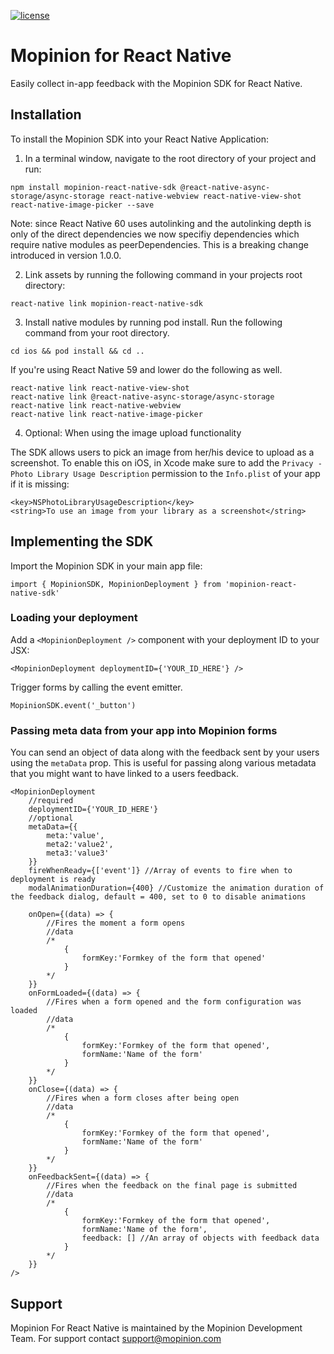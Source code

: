[![license](https://img.shields.io/badge/license-MIT-brightgreen.svg)](https://github.com/usabilla/usabilla-u4a-react-native/blob/develop/LICENSE)


# Mopinion for React Native

Easily collect in-app feedback with the Mopinion SDK for React Native.

## Installation

To install the Mopinion SDK into your React Native Application:

1. In a terminal window, navigate to the root directory of your project and run:

```
npm install mopinion-react-native-sdk @react-native-async-storage/async-storage react-native-webview react-native-view-shot react-native-image-picker --save
```

Note: since React Native 60 uses autolinking and the autolinking depth is only of the direct dependencies we now specifiy dependencies which require native modules as peerDependencies. This is a breaking change introduced in version 1.0.0. 

2. Link assets by running the following command in your projects root directory:

`react-native link mopinion-react-native-sdk`

3. Install native modules by running pod install. Run the following command from your root directory.

`cd ios && pod install && cd ..`

If you're using React Native 59 and lower do the following as well.

```
react-native link react-native-view-shot
react-native link @react-native-async-storage/async-storage
react-native link react-native-webview
react-native link react-native-image-picker
```

4. Optional: When using the image upload functionality

The SDK allows users to pick an image from her/his device to upload as a screenshot. 
To enable this on iOS, in Xcode make sure to add the `Privacy - Photo Library Usage Description` permission to the `Info.plist` of your app if it is missing:

```
<key>NSPhotoLibraryUsageDescription</key>
<string>To use an image from your library as a screenshot</string>
```

## Implementing the SDK

Import the Mopinion SDK in your main app file:

`import { MopinionSDK, MopinionDeployment } from 'mopinion-react-native-sdk'`

### Loading your deployment

Add a `<MopinionDeployment />` component with your deployment ID to your JSX:

`<MopinionDeployment deploymentID={'YOUR_ID_HERE'} />`

Trigger forms by calling the event emitter.

`MopinionSDK.event('_button')`

### Passing meta data from your app into Mopinion forms

You can send an object of data along with the feedback sent by your users using the `metaData` prop. This is useful for passing along various metadata that you might want to have linked to a users feedback.

```
<MopinionDeployment 
	//required
	deploymentID={'YOUR_ID_HERE'} 
	//optional
	metaData={{
		meta:'value',
		meta2:'value2',
		meta3:'value3'
	}}
	fireWhenReady={['event']} //Array of events to fire when to deployment is ready
	modalAnimationDuration={400} //Customize the animation duration of the feedback dialog, default = 400, set to 0 to disable animations

	onOpen={(data) => {
		//Fires the moment a form opens
		//data
		/*
			{
				formKey:'Formkey of the form that opened'
			}
		*/
	}}
	onFormLoaded={(data) => {
		//Fires when a form opened and the form configuration was loaded
		//data
		/*
			{
				formKey:'Formkey of the form that opened',
				formName:'Name of the form'
			}
		*/
	}}
	onClose={(data) => {
		//Fires when a form closes after being open
		//data
		/*
			{
				formKey:'Formkey of the form that opened',
				formName:'Name of the form'
			}
		*/
	}}
	onFeedbackSent={(data) => {
		//Fires when the feedback on the final page is submitted
		//data
		/*
			{
				formKey:'Formkey of the form that opened',
				formName:'Name of the form',
				feedback: [] //An array of objects with feedback data 
			}
		*/
	}}
/>
```


## Support

Mopinion For React Native is maintained by the Mopinion Development Team. For support contact support@mopinion.com